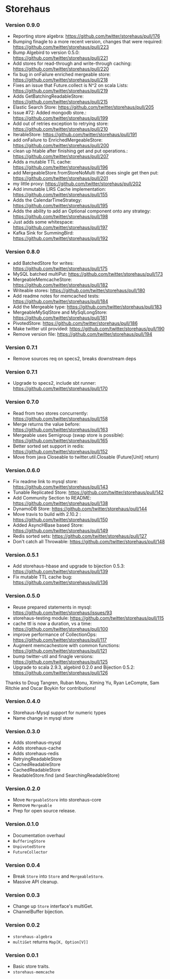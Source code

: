 # Storehaus #

### Version 0.9.0 ###
* Reporting store algebra: https://github.com/twitter/storehaus/pull/176
* Bumping finagle to a more recent version, changes that were required: https://github.com/twitter/storehaus/pull/223
* Bump Algebird to version 0.5.0: https://github.com/twitter/storehaus/pull/221
* Add stores for read-through and write-through caching: https://github.com/twitter/storehaus/pull/220
* fix bug in onFailure enriched mergeable store: https://github.com/twitter/storehaus/pull/218
* Fixes an issue that Future.collect is N^2 on scala Lists: https://github.com/twitter/storehaus/pull/219
* Adds GetBatchingReadableStore: https://github.com/twitter/storehaus/pull/215
* Elastic Search Store: https://github.com/twitter/storehaus/pull/205
* Issue #72: Added mongodb store.: https://github.com/twitter/storehaus/pull/199
* Add out of retries exception to retrying store: https://github.com/twitter/storehaus/pull/210
* IterableStore: https://github.com/twitter/storehaus/pull/191
* add onFailure to EnrichedMergeableStore: https://github.com/twitter/storehaus/pull/200
* clean up htable after finishing get and put operations.: https://github.com/twitter/storehaus/pull/207
* Adds a mutable TTL cache: https://github.com/twitter/storehaus/pull/196
* add MergeableStore.fromStoreNoMulti that does single get then put: https://github.com/twitter/storehaus/pull/201
* my little proxy: https://github.com/twitter/storehaus/pull/202
* Add immutable LIRS Cache implementation: https://github.com/twitter/storehaus/pull/155
* Adds the CalendarTimeStrategy: https://github.com/twitter/storehaus/pull/195
* Adds the ability to add an Optional component onto any strategy: https://github.com/twitter/storehaus/pull/198
* Just adds some whitespace: https://github.com/twitter/storehaus/pull/197
* Kafka Sink for SummingBird: https://github.com/twitter/storehaus/pull/192

### Version 0.8.0 ###
* add BatchedStore for writes: https://github.com/twitter/storehaus/pull/175
* MySQL batched multiPut: https://github.com/twitter/storehaus/pull/173
* MergeableMemcacheStore: https://github.com/twitter/storehaus/pull/182
* Writeable stores: https://github.com/twitter/storehaus/pull/180
* Add readme notes for memcached tests: https://github.com/twitter/storehaus/pull/184
* Add the Mergeable type: https://github.com/twitter/storehaus/pull/183
* MergeableMySqlStore and MySqlLongStore: https://github.com/twitter/storehaus/pull/181
* PivotedStore: https://github.com/twitter/storehaus/pull/186
* Make twitter util provided: https://github.com/twitter/storehaus/pull/190
* Remove version file: https://github.com/twitter/storehaus/pull/194

### Version 0.7.1 ###
* Remove sources req on specs2, breaks downstream deps

### Version 0.7.1 ###
* Upgrade to specs2, include sbt runner: https://github.com/twitter/storehaus/pull/170

### Version 0.7.0 ###
* Read from two stores concurrently: https://github.com/twitter/storehaus/pull/158
* Merge returns the value before: https://github.com/twitter/storehaus/pull/163
* Mergeable uses Semigroup (swap store is possible): https://github.com/twitter/storehaus/pull/165
* Better sorted set support in redis: https://github.com/twitter/storehaus/pull/152
* Move from java Closeable to twitter.util.Closable (Future[Unit] return)

### Version.0.6.0 ###
* Fix readme link to mysql store: https://github.com/twitter/storehaus/pull/143
* Tunable Replicated Store: https://github.com/twitter/storehaus/pull/142
* Add Community Section to README: https://github.com/twitter/storehaus/pull/138
* DynamoDB Store: https://github.com/twitter/storehaus/pull/144
* Move travis to build with 2.10.2 : https://github.com/twitter/storehaus/pull/150
* Added AsyncHBase based Store: https://github.com/twitter/storehaus/pull/149
* Redis sorted sets: https://github.com/twitter/storehaus/pull/127
* Don't catch all Throwable: https://github.com/twitter/storehaus/pull/148

### Version.0.5.1 ###

* Add storehaus-hbase and upgrade to bijection 0.5.3: https://github.com/twitter/storehaus/pull/139
* Fix mutable TTL cache bug: https://github.com/twitter/storehaus/pull/136

### Version.0.5.0 ###

* Reuse prepared statements in mysql: https://github.com/twitter/storehaus/issues/93
* storehaus-testing module: https://github.com/twitter/storehaus/pull/115
* cache ttl is now a duration, vs a time: https://github.com/twitter/storehaus/pull/100
* improve performance of CollectionOps: https://github.com/twitter/storehaus/pull/117
* Augment memcachestore with common functions: https://github.com/twitter/storehaus/pull/121
* bump twitter-util and finagle versions: https://github.com/twitter/storehaus/pull/125
* Upgrade to scala 2.9.3, algebird 0.2.0 and Bijection 0.5.2: https://github.com/twitter/storehaus/pull/126

Thanks to Doug Tangren, Ruban Monu, Ximing Yu, Ryan LeCompte, Sam Ritchie and Oscar Boykin for contributions!

### Version.0.4.0 ###

* Storehaus-Mysql support for numeric types
* Name change in mysql store

### Version.0.3.0 ###

* Adds storehaus-mysql
* Adds storehaus-cache
* Adds storehaus-redis
* RetryingReadableStore
* CachedReadableStore
* CachedReadableStore
* ReadableStore.find (and SearchingReadableStore)

### Version.0.2.0 ###

* Move `MergeableStore` into storehaus-core
* Remove `Mergeable`
* Prep for open source release.

### Version.0.1.0 ###

* Documentation overhaul
* `BufferingStore`
* `UnpivotedStore`
* `FutureCollector`

### Version 0.0.4 ###

* Break `Store` into `Store` and `MergeableStore`.
* Massive API cleanup.

### Version 0.0.3 ###

* Change up `Store` interface's multiGet.
* ChannelBuffer bijection.

### Version 0.0.2 ###

* `storehaus-algebra`
* `multiGet` returns `Map[K, Option[V]]`

### Version 0.0.1 ###

* Basic store traits.
* `storehaus-memcache`
